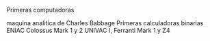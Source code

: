 Primeras computadoras 

maquina analitíca de Charles Babbage
Primeras calculadoras binarias 
ENIAC
Colossus
Mark 1 y 2
UNIVAC I, Ferranti Mark 1 y Z4


